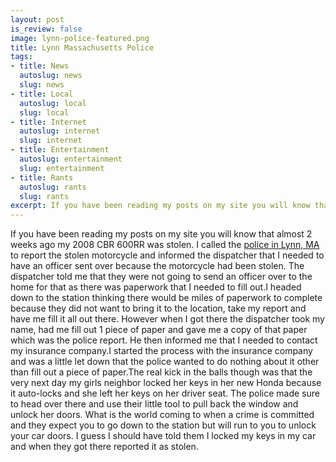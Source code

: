 ```yaml
--- 
layout: post
is_review: false
image: lynn-police-featured.png
title: Lynn Massachusetts Police
tags: 
- title: News
  autoslug: news
  slug: news
- title: Local
  autoslug: local
  slug: local
- title: Internet
  autoslug: internet
  slug: internet
- title: Entertainment
  autoslug: entertainment
  slug: entertainment
- title: Rants
  autoslug: rants
  slug: rants
excerpt: If you have been reading my posts on my site you will know that almost 2 weeks ago my 2008 CBR 600RR was stolen.  I called the <a href="http://www.lynnpolice.org/" title="Lynn Massachusetts Police">police in Lynn, MA</a> to report the stolen motorcycle and informed the dispatcher that I needed to have an officer sent over because the motorcycle had been stolen.  The dispatcher told me that they were not going to send an officer over to the home for that as there was paperwork that I needed to fill out.
---
```

If you have been reading my posts on my site you will know that almost 2 weeks ago my 2008 CBR 600RR was stolen.  I called the [police in Lynn, MA](http://www.lynnpolice.org/ "Lynn Massachusetts Police") to report the stolen motorcycle and informed the dispatcher that I needed to have an officer sent over because the motorcycle had been stolen.  The dispatcher told me that they were not going to send an officer over to the home for that as there was paperwork that I needed to fill out.I headed down to the station thinking there would be miles of paperwork to complete because they did not want to bring it to the location, take my report and have me fill it all out there.  However when I got there the dispatcher took my name, had me fill out 1 piece of paper and gave me a copy of that paper which was the police report.  He then informed me that I needed to contact my insurance company.I started the process with the insurance company and was a little let down that the police wanted to do nothing about it other than fill out a piece of paper.The real kick in the balls though was that the very next day my girls neighbor locked her keys in her new Honda because it auto-locks and she left her keys on her driver seat.  The police made sure to head over there and use their little tool to pull back the window and unlock her doors.  What is the world coming to when a crime is committed and they expect you to go down to the station but will run to you to unlock your car doors.  I guess I should have told them I locked my keys in my car and when they got there reported it as stolen.
